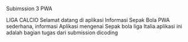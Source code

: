 Subimssion 3 PWA

LIGA CALCIO Selamat datang di aplikasi Informasi Sepak Bola PWA sederhana, informasi Aplikasi mengenai Sepak bola liga Italia.aplikasi ini adalah bagian tugas dari submission dicoding
